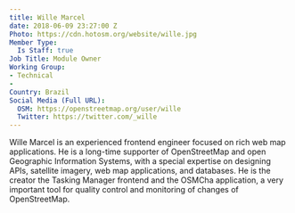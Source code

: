 ```yaml
---
title: Wille Marcel
date: 2018-06-09 23:27:00 Z
Photo: https://cdn.hotosm.org/website/wille.jpg
Member Type:
  Is Staff: true
Job Title: Module Owner
Working Group:
- Technical
- 
Country: Brazil
Social Media (Full URL):
  OSM: https://openstreetmap.org/user/wille
  Twitter: https://twitter.com/_wille
---
```


Wille Marcel is an experienced frontend engineer focused on rich web map applications. He is a long-time supporter of OpenStreetMap and open Geographic Information Systems, with a special expertise on designing APIs, satellite imagery, web map applications, and databases. He is the creator the Tasking Manager frontend and the OSMCha application, a very important tool for quality control and monitoring of changes of OpenStreetMap.
